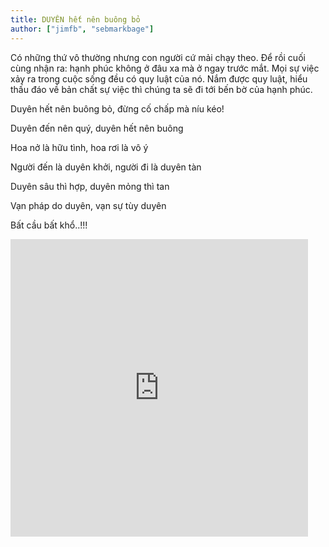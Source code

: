 ```yaml
---
title: DUYÊN hết nên buông bỏ
author: ["jimfb", "sebmarkbage"]
---
```


Có những thứ vô thường nhưng con người cứ mải chạy theo. Để rồi cuối cùng nhận ra: hạnh phúc không ở đâu xa mà ở ngay trước mắt. Mọi sự việc xảy ra trong cuộc sống đều có quy luật của nó. Nắm được quy luật, hiểu thấu đáo về bản chất sự việc thì chúng ta sẽ đi tới bến bờ của hạnh phúc. 

Duyên hết nên buông bỏ, đừng cố chấp mà níu kéo!

Duyên đến nên quý, duyên hết nên buông

Hoa nở là hữu tình, hoa rơi là vô ý

Người đến là duyên khởi, người đi là duyên tàn

Duyên sâu thì hợp, duyên mỏng thì tan

Vạn pháp do duyên, vạn sự tùy duyên

Bất cầu bất khổ..!!!

<iframe src="https://www.facebook.com/plugins/video.php?href=https%3A%2F%2Fwww.facebook.com%2Fnhacthientinhtamphatgiao%2Fvideos%2F1950531058528633%2F&show_text=0&width=476" width="476" height="476" style="border:none;overflow:hidden" scrolling="no" frameborder="0" allowTransparency="true" allowFullScreen="true"></iframe>